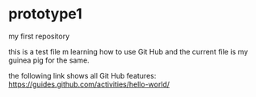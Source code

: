 # prototype1
my first repository

this is a test file m learning how to use Git Hub and the current file is my guinea pig for the same.

the following link shows all Git Hub features:
https://guides.github.com/activities/hello-world/
